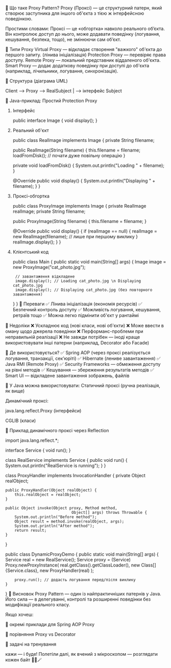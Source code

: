 🔷 Що таке Proxy Pattern?
Proxy (Проксі) — це структурний патерн, який створює
заступника для іншого об'єкта з тією ж інтерфейсною поведінкою.

Простими словами:
Проксі — це «обгортка» навколо реального об’єкта.
Він контролює доступ до нього, може додавати поведінку
(логування, кешування, безпека, тощо), не змінюючи сам об’єкт.

🔷 Типи Proxy
Virtual Proxy — відкладає створення "важкого"
об'єкта до першого запиту. (лінива ініціалізація)
Protection Proxy — перевіряє права доступу.
Remote Proxy — локальний представник віддаленого об'єкта.
Smart Proxy — додає додаткову поведінку при доступі
до об'єкта (наприклад, лічильники, логування, синхронізація).

🔷 Структура (діаграма UML)

Client --> Proxy --> RealSubject
| --> інтерфейс Subject


🔷 Java-приклад: Простий Protection Proxy

1. Інтерфейс

   public interface Image {
   void display();
   }

2. Реальний об'єкт

   public class RealImage implements Image {
   private String filename;

   public RealImage(String filename) {
   this.filename = filename;
   loadFromDisk(); // почати дуже повільну операцію
   }

   private void loadFromDisk() {
   System.out.println("Loading " + filename);
   }

   @Override
   public void display() {
   System.out.println("Displaying " + filename);
   }
   }

3. Проксі-обгортка

   public class ProxyImage implements Image {
   private RealImage realImage;
   private String filename;

   public ProxyImage(String filename) {
   this.filename = filename;
   }

   @Override
   public void display() {
   if (realImage == null) {
   realImage = new RealImage(filename); 
// лише при першому виклику
   }
   realImage.display();
   }
   }
4. Клієнтський код

   public class Main {
   public static void main(String[] args) {
   Image image = new ProxyImage("cat_photo.jpg");

        // завантаження відкладене
        image.display(); // Loading cat_photo.jpg \n Displaying cat_photo.jpg
        image.display(); // Displaying cat_photo.jpg (без повторного завантаження)
   }
   }
   🔷 Переваги
   ✅ Лінива ініціалізація (економія ресурсів)
   ✅ Безпечний контроль доступу
   ✅ Можливість логування, кешування, ретраїв тощо
   ✅ Можна легко підмінити об'єкт у рантаймі

🔷 Недоліки
❌ Ускладнює код (нові класи, нові об'єкти)
❌ Може ввести в оману щодо джерела поведінки
❌ Перформанс-проблеми при неправильній реалізації
❌ Не завжди потрібен — іноді краще використовувати
інші патерни (наприклад, Decorator або Facade)

🔷 Де використовується?
✅ Spring AOP (через проксі реалізується логування,
транзакції, сек’юріті)
✅ Hibernate (лениве завантаження)
✅ Java RMI (Remote Proxy)
✅ Security Frameworks — обмеження доступу на рівні методів
✅ Кешування — збереження результатів методів
✅ Smart UI — відкладене завантаження зображень, файлів

🔷 У Java можна використовувати:
Статичний проксі (ручна реалізація, як вище)

Динамічний проксі:

java.lang.reflect.Proxy (інтерфейси)

CGLIB (класи)

🔷 Приклад динамічного проксі через Reflection

import java.lang.reflect.*;

interface Service {
void run();
}

class RealService implements Service {
public void run() {
System.out.println("RealService is running");
}
}

class ProxyHandler implements InvocationHandler {
private Object realObject;

    public ProxyHandler(Object realObject) {
        this.realObject = realObject;
    }

    public Object invoke(Object proxy, Method method, 
                                 Object[] args) throws Throwable {
        System.out.println("Before method");
        Object result = method.invoke(realObject, args);
        System.out.println("After method");
        return result;
    }
}

public class DynamicProxyDemo {
public static void main(String[] args) {
Service real = new RealService();
Service proxy = (Service) Proxy.newProxyInstance(
real.getClass().getClassLoader(),
new Class[]{Service.class},
new ProxyHandler(real)
);

        proxy.run(); // додасть логування перед/після виклику
    }
}
🔶 Висновок
Proxy Pattern — один із найпрактичніших патернів у Java.
Його сила — в делегуванні, контролі та розширенні
поведінки без модифікації реального класу.

Якщо хочеш:

🔹 окремі приклади для Spring AOP Proxy

🔹 порівняння Proxy vs Decorator

🔹 задачі на тренування

кажи — і буде!
Полетіли далі, як вчений з мікроскопом — розглядати кожен байт 👨‍🔬🪄

